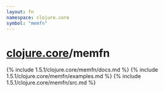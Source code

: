 ```yaml
---
layout: fn
namespace: clojure.core
symbol: "memfn"
---
```


# [clojure.core](../)/memfn

{% include 1.5.1/clojure.core/memfn/docs.md %}
{% include 1.5.1/clojure.core/memfn/examples.md %}
{% include 1.5.1/clojure.core/memfn/src.md %}

